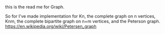 this is the read me for Graph.

So for I've made implementation for Kn, the complete graph on n vertices, Knm, the complete bipartite graph on n+m vertices, and the Peterson graph.  https://en.wikipedia.org/wiki/Petersen_graph
